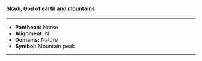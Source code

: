 #### Skadi, God of earth and mountains
___

- **Pantheon:** Norse
- **Alignment:** N
- **Domains:** Nature
- **Symbol:** Mountain peak
___
